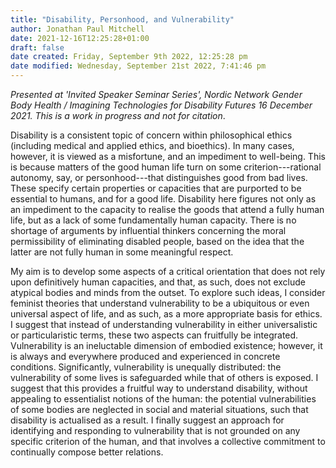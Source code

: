 ```yaml
---
title: "Disability, Personhood, and Vulnerability"
author: Jonathan Paul Mitchell
date: 2021-12-16T12:25:28+01:00
draft: false
date created: Friday, September 9th 2022, 12:25:28 pm
date modified: Wednesday, September 21st 2022, 7:41:46 pm
---
```


*Presented at 'Invited Speaker Seminar Series', Nordic Network Gender Body Health / Imagining Technologies for Disability Futures 16 December 2021. This is a work in progress and not for citation*.

Disability is a consistent topic of concern within philosophical ethics (including medical and applied ethics, and bioethics). In many cases, however, it is viewed as a misfortune, and an impediment to well-being. This is because matters of the good human life turn on some criterion---rational autonomy, say, or personhood---that distinguishes good from bad lives. These specify certain properties or capacities that are purported to be essential to humans, and for a good life. Disability here figures not only as an impediment to the capacity to realise the goods that attend a fully human life, but as a lack of some fundamentally human capacity. There is no shortage of arguments by influential thinkers concerning the moral permissibility of eliminating disabled people, based on the idea that the latter are not fully human in some meaningful respect.

My aim is to develop some aspects of a critical orientation that does not rely upon definitively human capacities, and that, as such, does not exclude atypical bodies and minds from the outset. To explore such ideas, I consider feminist theories that understand vulnerability to be a ubiquitous or even universal aspect of life, and as such, as a more appropriate basis for ethics. I suggest that instead of understanding vulnerability in either universalistic or particularistic terms, these two aspects can fruitfully be integrated. Vulnerability is an ineluctable dimension of embodied existence; however, it is always and everywhere produced and experienced in concrete conditions. Significantly, vulnerability is unequally distributed: the vulnerability of some lives is safeguarded while that of others is exposed. I suggest that this provides a fruitful way to understand disability, without appealing to essentialist notions of the human: the potential vulnerabilities of some bodies are neglected in social and material situations, such that disability is actualised as a result. I finally suggest an approach for identifying and responding to vulnerability that is not grounded on any specific criterion of the human, and that involves a collective commitment to continually compose better relations.

<div id="adobe-dc-view" style="height: 850px; width: 100%;"></div>
<script src="https://documentservices.adobe.com/view-sdk/viewer.js"></script>
<script type="text/javascript">
	document.addEventListener("adobe_dc_view_sdk.ready", function(){ 
		var adobeDCView = new AdobeDC.View({clientId: "3f1d5c1b3fde4e0e8b710f967ec081ac", divId: "adobe-dc-view"});
		adobeDCView.previewFile({
			content:{location: {url: "/posts/attachments/jpmitchell-disability-personhood-vulnerability.pdf"}},
			metaData:{fileName: "Tap PDF for controls"}
		}, {embedMode: "SIZED_CONTAINER"});
	});
</script>

<!-- {{< embed-pdf url="/posts/attachments/jpmitchell-disability-personhood-vulnerability.pdf" >}} -->